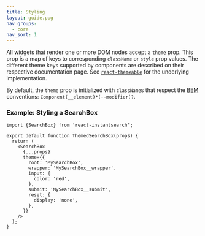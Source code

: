 ```yaml
---
title: Styling
layout: guide.pug
nav_groups:
  - core
nav_sort: 1
---
```


All widgets that render one or more DOM nodes accept a `theme` prop. This prop is a map of keys to corresponding `className` or `style` prop values. The different theme keys supported by components are described on their respective documentation page. See [`react-themeable`](https://github.com/markdalgleish/react-themeable) for the underlying implementation.

By default, the `theme` prop is initialized with `className`s that respect the [BEM](http://getbem.com/naming/) conventions: `Component(__element)*(--modifier)?`.

### Example: Styling a SearchBox

```
import {SearchBox} from 'react-instantsearch';

export default function ThemedSearchBox(props) {
  return (
    <SearchBox
      {...props}
      theme={{
        root: 'MySearchBox',
        wrapper: 'MySearchBox__wrapper',
        input: {
          color: 'red',
        },
        submit: 'MySearchBox__submit',
        reset: {
          display: 'none',
        },
      }}
    />
  );
}
```
